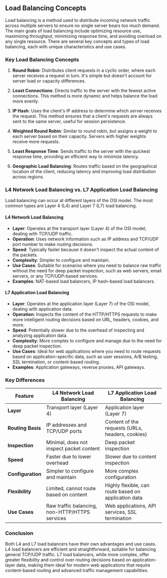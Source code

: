 ## Load Balancing Concepts

Load balancing is a method used to distribute incoming network traffic across multiple servers to ensure no single server bears too much demand. The main goals of load balancing include optimizing resource use, maximizing throughput, minimizing response time, and avoiding overload on any single resource. There are several key concepts and types of load balancing, each with unique characteristics and use cases.

### Key Load Balancing Concepts

1. **Round Robin**: Distributes client requests in a cyclic order, where each server receives a request in turn. It's simple but doesn't account for server load or capacity differences.

2. **Least Connections**: Directs traffic to the server with the fewest active connections. This method is more dynamic and helps balance the load more evenly.

3. **IP Hash**: Uses the client's IP address to determine which server receives the request. This method ensures that a client's requests are always sent to the same server, useful for session persistence.

4. **Weighted Round Robin**: Similar to round robin, but assigns a weight to each server based on their capacity. Servers with higher weights receive more requests.

5. **Least Response Time**: Sends traffic to the server with the quickest response time, providing an efficient way to minimize latency.

6. **Geographic Load Balancing**: Routes traffic based on the geographical location of the client, reducing latency and improving load distribution across regions.

### L4 Network Load Balancing vs. L7 Application Load Balancing

Load balancing can occur at different layers of the OSI model. The most common types are Layer 4 (L4) and Layer 7 (L7) load balancing.

#### L4 Network Load Balancing

- **Layer**: Operates at the transport layer (Layer 4) of the OSI model, dealing with TCP/UDP traffic.
- **Operation**: Uses network information such as IP address and TCP/UDP port number to make routing decisions.
- **Speed**: Typically faster because it doesn't inspect the actual content of the packets.
- **Complexity**: Simpler to configure and maintain.
- **Use Cases**: Suitable for scenarios where you need to balance raw traffic without the need for deep packet inspection, such as web servers, email servers, or any TCP/UDP-based services.
- **Examples**: NAT-based load balancers, IP hash-based load balancers.

#### L7 Application Load Balancing

- **Layer**: Operates at the application layer (Layer 7) of the OSI model, dealing with application data.
- **Operation**: Inspects the content of the HTTP/HTTPS requests to make more intelligent routing decisions based on URL, headers, cookies, and more.
- **Speed**: Potentially slower due to the overhead of inspecting and analyzing application data.
- **Complexity**: More complex to configure and manage due to the need for deep packet inspection.
- **Use Cases**: Ideal for web applications where you need to route requests based on application-specific data, such as user sessions, A/B testing, SSL termination, or content-based routing.
- **Examples**: Application gateways, reverse proxies, API gateways.

### Key Differences

| Feature                   | L4 Network Load Balancing                          | L7 Application Load Balancing                     |
|---------------------------|---------------------------------------------------|---------------------------------------------------|
| **Layer**                 | Transport layer (Layer 4)                         | Application layer (Layer 7)                       |
| **Routing Basis**         | IP addresses and TCP/UDP ports                    | Content of the requests (URLs, headers, cookies)  |
| **Inspection**            | Minimal, does not inspect packet content          | Deep packet inspection                            |
| **Speed**                 | Faster due to lower overhead                      | Slower due to content inspection                  |
| **Configuration**         | Simpler to configure and maintain                 | More complex configuration                        |
| **Flexibility**           | Limited, cannot route based on content            | Highly flexible, can route based on application data |
| **Use Cases**             | Raw traffic balancing, non-HTTP/HTTPS services    | Web applications, API services, SSL termination   |

### Conclusion

Both L4 and L7 load balancers have their own advantages and use cases. L4 load balancers are efficient and straightforward, suitable for balancing general TCP/UDP traffic. L7 load balancers, while more complex, offer greater flexibility and control over routing decisions based on application-layer data, making them ideal for modern web applications that require content-based routing and advanced traffic management capabilities.